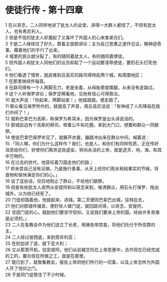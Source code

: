 # 使徒行传 - 第十四章
  
 1 在以哥念，二人同样地进了犹太人的会堂，讲得一大群人都信了，不但有犹太人，也有希尼利人。  
 2 但是不信的犹太人却激起了又毒坏了外国人的心来害弟兄们。  
 3 于是二人继续住了好久，靠着主放胆讲论；主为自己恩惠之道作见证，赐神迹奇事，藉着他们的手行了出来。  
 4 城里的民众就分裂了，有的随同着犹太人，有的随同着使徒。  
 5 但外国人和犹太人同他们的议员却起了一个运动要凌辱使徒，要扔石头打死他们。  
 6 他们看透了情势，就逃难到吕高尼的路司得特庇两个城，和周围地区；  
 7 在那里继续传福音。  
 8 在路司得有一个人两脚无力，老是坐着，从母胎里就瘸腿，从来没有走路过。  
 9 这个人听保罗讲论；保罗定睛看他，见他有信心可得救治，  
 10 就大声说：「你起来，两脚站直！」他就跳跳，便走路了。  
 11 群众看见保罗所作的，就提高了声音，用吕高尼话说：「有神成了人形降临在我们中间了！」  
 12 就称巴拿巴为丢斯，称保罗为希耳米，因为保罗是出头讲说话的。  
 13 那城前边有个丢斯的祭司，带着公牛和花圈，来到大门口，想要和群众一同献祭。  
 14 使徒巴拿巴保罗听见了，就撕开衣裳，蹦跳冲出来在群众中间，喊着说：  
 15 「同人哪，你们为什么这样作？我们，也是人，和你们有同样性质，正在传好消息给你们，好使你们离弃这些虚妄，转向永活的上帝，就是造天，地，海，和其中万物的。  
 16 在过去的世代，他容任着万国走他们的路；  
 17 却未尝自己没有证据，乃是施行善事，从天上给你们雨水和结果实的节候，将食物和愉快满足你们的心。」  
 18 说了这些话，仅仅地制止了群众，不给他们献祭。  
 19 但是有些犹太人突然从安提阿和以哥念来到，唆诱群众，用石头打保罗，拖出城外，以为他已经死了。  
 20 门徒却围着他，他就起来，进城。第二天便同巴拿巴出城，往特庇去，  
 21 他们对那城传福音，使好些人做门徒，就回路司得，以哥念，安提阿，  
 22 坚固门徒的心，鼓励他们要坚守信仰。又说我们要进上帝的国，经由许多苦难是必须的。」  
 23 二人在各教会中为他们选立了长老，用祷告带禁食，将他们托付于所信靠的主。  
 24 二人经过彼西底，来到旁非利亚；  
 25 在别加讲了道，就下亚大利；  
 26 又从那里开航，往安提阿。他们从前被交托在上帝恩惠中，去作现在已经完成的工的，要办现在所做之工，就是在那里。  
 27 既已到了，就聚集教会，报告上帝同他们所行的一切事，以及上帝怎样为外国人开了信仰之门。  
 28 于是同门徒暂住了不少时候。